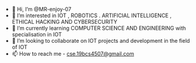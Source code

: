 - 👋 Hi, I’m @MR-enjoy-07
- 👀 I’m interested in IOT , ROBOTICS . ARTIFICIAL INTELLIGENCE , ETHICAL HACKING AND CYBERSECURITY
- 🌱 I’m currently learning COMPUTER SCIENCE AND ENGINEERING with specialisation in IOT 
- 💞️ I’m looking to collaborate on IOT projects and development in the field of IOT
- 📫 How to reach me  - cse.19bcs4507@gmail.com

<!---
MR-enjoy-07/MR-enjoy-07 is a ✨ special ✨ repository because its `README.md` (this file) appears on your GitHub profile.
You can click the Preview link to take a look at your changes.
--->

